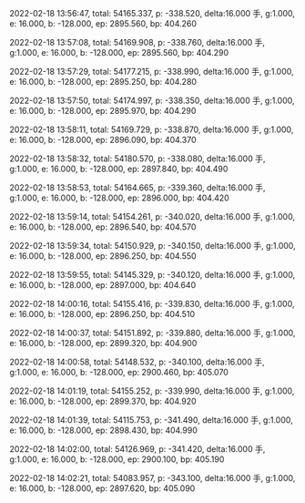 2022-02-18 13:56:47, total: 54165.337, p: -338.520, delta:16.000 手, g:1.000, e: 16.000, b: -128.000, ep: 2895.560, bp: 404.260

2022-02-18 13:57:08, total: 54169.908, p: -338.760, delta:16.000 手, g:1.000, e: 16.000, b: -128.000, ep: 2895.560, bp: 404.290

2022-02-18 13:57:29, total: 54177.215, p: -338.990, delta:16.000 手, g:1.000, e: 16.000, b: -128.000, ep: 2895.250, bp: 404.280

2022-02-18 13:57:50, total: 54174.997, p: -338.350, delta:16.000 手, g:1.000, e: 16.000, b: -128.000, ep: 2895.970, bp: 404.290

2022-02-18 13:58:11, total: 54169.729, p: -338.870, delta:16.000 手, g:1.000, e: 16.000, b: -128.000, ep: 2896.090, bp: 404.370

2022-02-18 13:58:32, total: 54180.570, p: -338.080, delta:16.000 手, g:1.000, e: 16.000, b: -128.000, ep: 2897.840, bp: 404.490

2022-02-18 13:58:53, total: 54164.665, p: -339.360, delta:16.000 手, g:1.000, e: 16.000, b: -128.000, ep: 2896.000, bp: 404.420

2022-02-18 13:59:14, total: 54154.261, p: -340.020, delta:16.000 手, g:1.000, e: 16.000, b: -128.000, ep: 2896.540, bp: 404.570

2022-02-18 13:59:34, total: 54150.929, p: -340.150, delta:16.000 手, g:1.000, e: 16.000, b: -128.000, ep: 2896.250, bp: 404.550

2022-02-18 13:59:55, total: 54145.329, p: -340.120, delta:16.000 手, g:1.000, e: 16.000, b: -128.000, ep: 2897.000, bp: 404.640

2022-02-18 14:00:16, total: 54155.416, p: -339.830, delta:16.000 手, g:1.000, e: 16.000, b: -128.000, ep: 2896.250, bp: 404.510

2022-02-18 14:00:37, total: 54151.892, p: -339.880, delta:16.000 手, g:1.000, e: 16.000, b: -128.000, ep: 2899.320, bp: 404.900

2022-02-18 14:00:58, total: 54148.532, p: -340.100, delta:16.000 手, g:1.000, e: 16.000, b: -128.000, ep: 2900.460, bp: 405.070

2022-02-18 14:01:19, total: 54155.252, p: -339.990, delta:16.000 手, g:1.000, e: 16.000, b: -128.000, ep: 2899.370, bp: 404.920

2022-02-18 14:01:39, total: 54115.753, p: -341.490, delta:16.000 手, g:1.000, e: 16.000, b: -128.000, ep: 2898.430, bp: 404.990

2022-02-18 14:02:00, total: 54126.969, p: -341.420, delta:16.000 手, g:1.000, e: 16.000, b: -128.000, ep: 2900.100, bp: 405.190

2022-02-18 14:02:21, total: 54083.957, p: -343.100, delta:16.000 手, g:1.000, e: 16.000, b: -128.000, ep: 2897.620, bp: 405.090